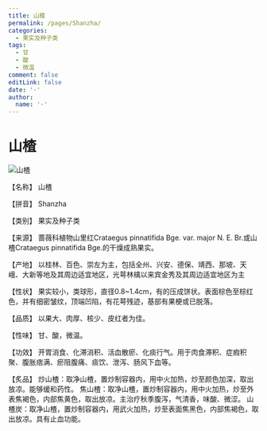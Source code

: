 ```yaml
---
title: 山楂
permalink: /pages/Shanzha/
categories: 
  - 果实及种子类
tags: 
  - 甘
  - 酸
  - 微温
comment: false
editLink: false
date: '·'
author: 
  name: '·'
---
```

# 山楂

![山楂](https://sys01.lib.hkbu.edu.hk/cmed/mmid/images/B00203.jpg)

<!-- more -->
【名称】	山楂	

【拼音】	Shanzha

【类别】	果实及种子类

【来源】	蔷薇科植物山里红Crataegus pinnatifida Bge. var. major N. E. Br.或山楂Crataegus pinnatifida Bge.的干燥成熟果实。

【产地】	以桂林、百色、崇左为主，包括全州、兴安、德保、靖西、那坡、天峨、大新等地及其周边适宜地区，光萼林檎以来宾金秀及其周边适宜地区为主

【性状】	果实较小，类球形，直径0.8~1.4cm，有的压成饼状。表面棕色至棕红色，并有细密皱纹，顶端凹陷，有花萼残迹，基部有果梗或已脱落。

【品质】	以果大、肉厚、核少、皮红者为佳。

【性味】	甘、酸，微温。

【功效】	开胃消食、化滞消积、活血散瘀、化痰行气。用于肉食滞积、症瘕积聚、腹胀痞满、瘀阻腹痛、痰饮、泄泻、肠风下血等。

【炙品】	炒山楂：取净山楂，置炒制容器内，用中火加热，炒至颜色加深，取出放凉。能够缓和药性。
焦山楂：取净山楂，置炒制容器内，用中火加热，炒至外表焦褐色，内部焦黄色，取出放凉。主治疗秋季腹泻，气清香，味酸、微涩。
山楂炭：取净山楂，置炒制容器内，用武火加热，炒至表面焦黑色，内部焦褐色，取出放凉。具有止血功能。
